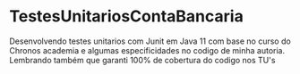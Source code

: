 # TestesUnitariosContaBancaria
Desenvolvendo testes unitarios com Junit em Java 11 com base no curso do Chronos academia e algumas especificidades no codigo de minha autoria. Lembrando também que garanti 100% de cobertura do codigo nos TU's 
